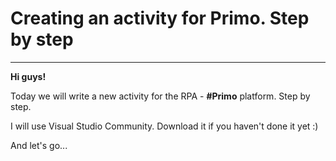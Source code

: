 # Creating an activity for Primo. Step by step
------------

**Hi guys!** 

Today we will write a new activity for the RPA - **#Primo** platform. Step by step. 

I will use Visual Studio Community. Download it if you haven't done it yet :) 

And let's go...
